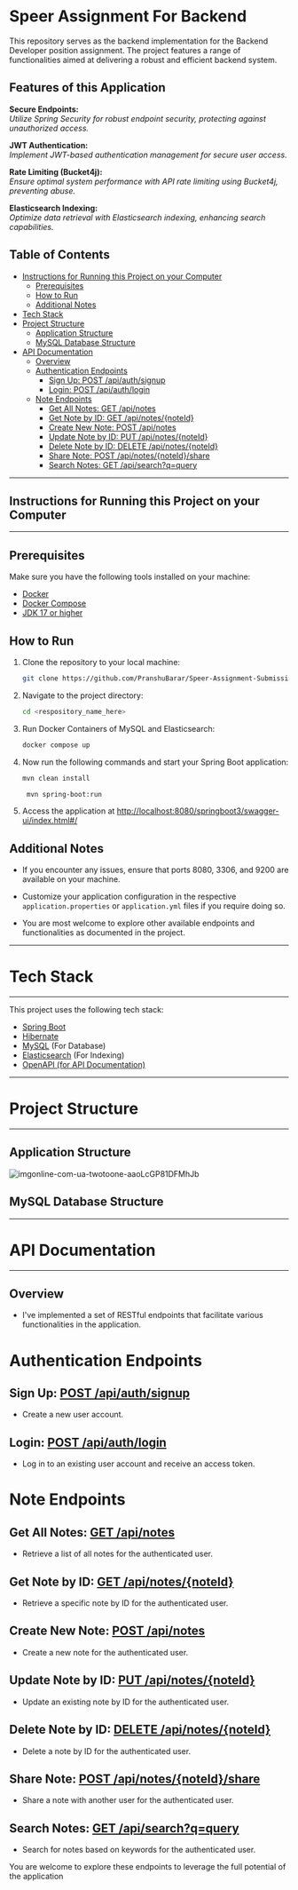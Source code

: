 # Speer Assignment For Backend
This repository serves as the backend implementation for the Backend Developer position assignment. The project features a range of functionalities aimed at delivering a robust and efficient backend system.

## Features of this Application
**Secure Endpoints:** <br> *Utilize Spring Security for robust endpoint security, protecting against unauthorized access.*

**JWT Authentication:** <br> *Implement JWT-based authentication management for secure user access.*

**Rate Limiting (Bucket4j):** <br> *Ensure optimal system performance with API rate limiting using Bucket4j, preventing abuse.*

**Elasticsearch Indexing:** <br> *Optimize data retrieval with Elasticsearch indexing, enhancing search capabilities.*

## Table of Contents
- [Instructions for Running this Project on your Computer](#instructions-for-running-this-project-on-your-computer)
   * [Prerequisites](#prerequisites)
   * [How to Run](#how-to-run)
   * [Additional Notes](#additional-notes)
- [Tech Stack](#tech-stack)
- [Project Structure](#project-structure)
   * [Application Structure](#application-structure)
   * [MySQL Database Structure](#mysql-database-structure)
- [API Documentation](#api-documentation)
   * [Overview](#overview)
   * [Authentication Endpoints](#authentication-endpoints)
      + [Sign Up: POST /api/auth/signup](#sign-up-post-apiauthsignup)
      + [Login: POST /api/auth/login](#login-post-apiauthlogin)
   * [Note Endpoints](#note-endpoints)
      + [Get All Notes: GET /api/notes](#get-all-notes-get-apinotes)
      + [Get Note by ID: GET /api/notes/{noteId}](#get-note-by-id-get-apinotesnoteid)
      + [Create New Note: POST /api/notes](#create-new-note-post-apinotes)
      + [Update Note by ID: PUT /api/notes/{noteId}](#update-note-by-id-put-apinotesnoteid)
      + [Delete Note by ID: DELETE /api/notes/{noteId}](#delete-note-by-id-delete-apinotesnoteid)
      + [Share Note: POST /api/notes/{noteId}/share](#share-note-post-apinotesnoteidshare)
      + [Search Notes: GET /api/search?q=query](#search-notes-get-apisearchqquery)

_________________________________________________
## Instructions for Running this Project on your Computer
_________________________________________________

## Prerequisites

Make sure you have the following tools installed on your machine:

- [Docker](https://docs.docker.com/get-docker/)
- [Docker Compose](https://docs.docker.com/compose/install/)
- [JDK 17 or higher](https://www.oracle.com/java/technologies/downloads/#java17)

## How to Run

1. Clone the repository to your local machine:

    ```bash
    git clone https://github.com/PranshuBarar/Speer-Assignment-Submission.git
    ```

2. Navigate to the project directory:

    ```bash
    cd <respository_name_here>
    ```

3. Run Docker Containers of MySQL and Elasticsearch:

    ```bash
    docker compose up
    ```

4. Now run the following commands and start your Spring Boot application:

    ```bash
    mvn clean install
    ```
   ```bash
    mvn spring-boot:run
    ```

5. Access the application at [http://localhost:8080/springboot3/swagger-ui/index.html#/](http://localhost:8080/springboot3/swagger-ui/index.html#/)

## Additional Notes

- If you encounter any issues, ensure that ports 8080, 3306, and 9200 are available on your machine.

- Customize your application configuration in the respective `application.properties` or `application.yml` files if you require doing so.

- You are most welcome to explore other available endpoints and functionalities as documented in the project.

_________________________________________________
# Tech Stack
_________________________________________________
This project uses the following tech stack:
* [Spring Boot](https://spring.io/projects/spring-boot)
* [Hibernate](https://hibernate.org/)
* [MySQL](https://www.mysql.com/) (For Database)
* [Elasticsearch](https://www.elastic.co/) (For Indexing)
* [OpenAPI (for API Documentation)](https://www.openapis.org/)

_________________________________________________
# Project Structure
_________________________________________________

## Application Structure
![imgonline-com-ua-twotoone-aaoLcGP81DFMhJb](https://github.com/PranshuBarar/Speer-Assignment-Submission/assets/117909106/332fe99b-f2db-45b2-99db-78d268d07205)

## MySQL Database Structure

_________________________________________________
# API Documentation
_________________________________________________

## Overview
* I've implemented a set of RESTful endpoints that facilitate various functionalities in the application.

# Authentication Endpoints

## Sign Up: [POST /api/auth/signup](#)
* Create a new user account.

## Login: [POST /api/auth/login](#)
* Log in to an existing user account and receive an access token.

# Note Endpoints

## Get All Notes: [GET /api/notes](#)
* Retrieve a list of all notes for the authenticated user.

## Get Note by ID: [GET /api/notes/{noteId}](#)
* Retrieve a specific note by ID for the authenticated user.

## Create New Note: [POST /api/notes](#)
* Create a new note for the authenticated user.

## Update Note by ID: [PUT /api/notes/{noteId}](#)
* Update an existing note by ID for the authenticated user.

## Delete Note by ID: [DELETE /api/notes/{noteId}](#)
* Delete a note by ID for the authenticated user.

## Share Note: [POST /api/notes/{noteId}/share](#)
* Share a note with another user for the authenticated user.

## Search Notes: [GET /api/search?q=query](#)
* Search for notes based on keywords for the authenticated user.

You are welcome to explore these endpoints to leverage the full potential of the application
